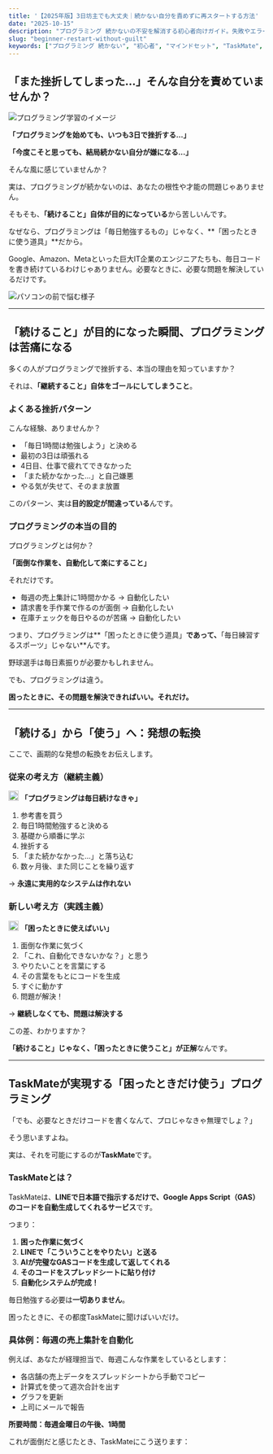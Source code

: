 ```yaml
---
title: '【2025年版】3日坊主でも大丈夫｜続かない自分を責めずに再スタートする方法'
date: "2025-10-15"
description: "プログラミング 続かないの不安を解消する初心者向けガイド。失敗やエラーを恐れず、自分のペースで成長するマインドセットを身につける方法を解説します。"
slug: "beginner-restart-without-guilt"
keywords: ["プログラミング 続かない", "初心者", "マインドセット", "TaskMate", "Google Apps Script", "LINE", "自動化"]
---
```


## 「また挫折してしまった...」そんな自分を責めていませんか？

![プログラミング学習のイメージ](https://images.unsplash.com/photo-1484480974693-6ca0a78fb36b?w=800&h=400&fit=crop)

**「プログラミングを始めても、いつも3日で挫折する...」**

**「今度こそと思っても、結局続かない自分が嫌になる...」**

そんな風に感じていませんか？

実は、プログラミングが続かないのは、あなたの根性や才能の問題じゃありません。

そもそも、**「続けること」自体が目的になっている**から苦しいんです。

なぜなら、プログラミングは「毎日勉強するもの」じゃなく、**「困ったときに使う道具」**だから。

Google、Amazon、Metaといった巨大IT企業のエンジニアたちも、毎日コードを書き続けているわけじゃありません。必要なときに、必要な問題を解決しているだけです。

![パソコンの前で悩む様子](https://images.unsplash.com/photo-1517694712202-14dd9538aa97?w=1200&q=80)

---

## 「続けること」が目的になった瞬間、プログラミングは苦痛になる

多くの人がプログラミングで挫折する、本当の理由を知っていますか？

それは、**「継続すること」自体をゴールにしてしまうこと**。

### よくある挫折パターン

こんな経験、ありませんか？

- 「毎日1時間は勉強しよう」と決める
- 最初の3日は頑張れる
- 4日目、仕事で疲れてできなかった
- 「また続かなかった...」と自己嫌悪
- やる気が失せて、そのまま放置

このパターン、実は**目的設定が間違っている**んです。

### プログラミングの本当の目的

プログラミングとは何か？

**「面倒な作業を、自動化して楽にすること」**

それだけです。

- 毎週の売上集計に1時間かかる → 自動化したい
- 請求書を手作業で作るのが面倒 → 自動化したい
- 在庫チェックを毎日やるのが苦痛 → 自動化したい

つまり、プログラミングは**「困ったときに使う道具」**であって、**「毎日練習するスポーツ」じゃない**んです。

野球選手は毎日素振りが必要かもしれません。

でも、プログラミングは違う。

**困ったときに、その問題を解決できればいい。それだけ。**

---

## 「続ける」から「使う」へ：発想の転換

ここで、画期的な発想の転換をお伝えします。

### 従来の考え方（継続主義）

<img src="/icons/note.svg" alt="ノート" class="inline-icon" width="20" height="20" /> **「プログラミングは毎日続けなきゃ」**

1. 参考書を買う
2. 毎日1時間勉強すると決める
3. 基礎から順番に学ぶ
4. 挫折する
5. 「また続かなかった...」と落ち込む
6. 数ヶ月後、また同じことを繰り返す

→ **永遠に実用的なシステムは作れない**

### 新しい考え方（実践主義）

<img src="/icons/lightbulb.svg" alt="アイデア" class="inline-icon" width="20" height="20" /> **「困ったときに使えばいい」**

1. 面倒な作業に気づく
2. 「これ、自動化できないかな？」と思う
3. やりたいことを言葉にする
4. その言葉をもとにコードを生成
5. すぐに動かす
6. 問題が解決！

→ **継続しなくても、問題は解決する**

この差、わかりますか？

**「続けること」じゃなく、「困ったときに使うこと」が正解**なんです。

---

## TaskMateが実現する「困ったときだけ使う」プログラミング

「でも、必要なときだけコードを書くなんて、プロじゃなきゃ無理でしょ？」

そう思いますよね。

実は、それを可能にするのが**TaskMate**です。

### TaskMateとは？

TaskMateは、**LINEで日本語で指示するだけで、Google Apps Script（GAS）のコードを自動生成してくれるサービス**です。

つまり：

1. **困った作業に気づく**
2. **LINEで「こういうことをやりたい」と送る**
3. **AIが完璧なGASコードを生成して返してくれる**
4. **そのコードをスプレッドシートに貼り付け**
5. **自動化システムが完成！**

毎日勉強する必要は**一切ありません**。

困ったときに、その都度TaskMateに聞けばいいだけ。

### 具体例：毎週の売上集計を自動化

例えば、あなたが経理担当で、毎週こんな作業をしているとします：

- 各店舗の売上データをスプレッドシートから手動でコピー
- 計算式を使って週次合計を出す
- グラフを更新
- 上司にメールで報告

**所要時間：毎週金曜日の午後、1時間**

これが面倒だと感じたとき、TaskMateにこう送ります：